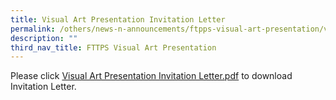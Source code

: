 ```yaml
---
title: Visual Art Presentation Invitation Letter
permalink: /others/news-n-announcements/ftpps-visual-art-presentation/visual-art-presentation-invitation-letter/
description: ""
third_nav_title: FTTPS Visual Art Presentation
---
```

Please click [Visual Art Presentation Invitation Letter.pdf](/files/Visual%20Art%20Presentation%20Invitation%20Letter.pdf) to download Invitation Letter.